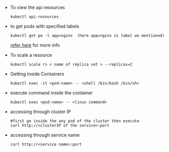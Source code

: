 * To view the api resources

      kubectl api-resources

* to get pods with specified labels

      kubectl get po -l app=nginx  (here app=nginx is label we mentioned)
  [refer here](https://directdevops.blog/2022/12/03/devops-classroomnotes-03-dec-2022-2/) for more info

* To scale a resource

      kubectl scale rs < name of replica set > --replicas=2

* Getting inside Containers
      
      kubectl exec -it <pod-name> -- <shell /bin/bash /bin/sh>
* execute command inside the container 
  
      kubectl exec <pod-name> -- <linux command>
* accessing through cluster IP

      #first go inside the any pod of the cluster then execute
      curl http://<clusterIP of the service>:port
* accessing through service name

      curl http://<service name>:port


